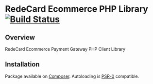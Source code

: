 # RedeCard Ecommerce PHP Library [![Build Status](https://travis-ci.org/danielcosta/redecard-ecommerce.png?branch=master)](https://travis-ci.org/danielcosta/redecard-ecommerce) #


## Overview ##

RedeCard Ecommerce Payment Gateway PHP Client Library

## Installation ##

Package available on [Composer](http://packagist.org/packages/danielcosta/redecard-ecommerce). Autoloading is [PSR-0](https://github.com/php-fig/fig-standards/blob/master/accepted/PSR-0.md) compatible.
